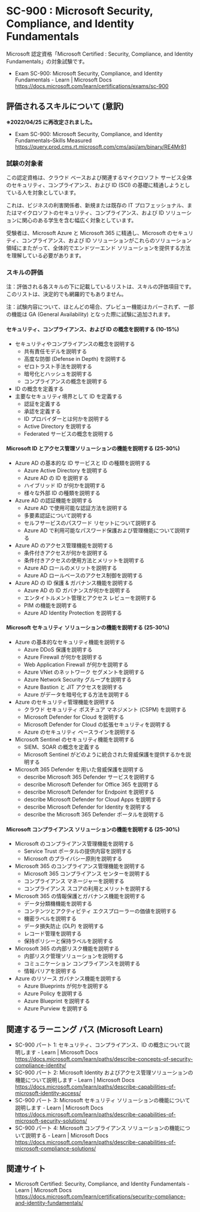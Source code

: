# SC-900 : Microsoft Security, Compliance, and Identity Fundamentals
Microsoft 認定資格「Microsoft Certified : Security, Compliance, and Identity Fundamentals」の対象試験です。

- Exam SC-900: Microsoft Security, Compliance, and Identity Fundamentals - Learn | Microsoft Docs  
https://docs.microsoft.com/learn/certifications/exams/sc-900

## 評価されるスキルについて (意訳)
**※2022/04/25 に再改定されました。**
- Exam SC-900: Microsoft Security, Compliance, and Identity Fundamentals–Skills Measured  
https://query.prod.cms.rt.microsoft.com/cms/api/am/binary/RE4Mr81

### 試験の対象者
この認定資格は、クラウド ベースおよび関連するマイクロソフト サービス全体のセキュリティ、コンプライアンス、および ID (SCI) の基礎に精通しようとしている人を対象としています。

これは、ビジネスの利害関係者、新規または既存の IT プロフェッショナル、またはマイクロソフトのセキュリティ、コンプライアンス、および ID ソリューションに関心のある学生を含む幅広く対象としています。

受験者は、Microsoft Azure と Microsoft 365 に精通し、Microsoft のセキュリティ、コンプライアンス、および ID ソリューションがこれらのソリューション領域にまたがって、全体的でエンドツーエンド ソリューションを提供する方法を理解している必要があります。

### スキルの評価
注：評価される各スキルの下に記載しているリストは、スキルの評価項目です。このリストは、決定的でも網羅的でもありません。

注：試験内容について、ほとんどの場合、プレビュー機能はカバーされず、一部の機能は GA (General Availability) となった際に試験に追加されます。

#### セキュリティ、コンプライアンス、および ID の概念を説明する (10-15%)
- セキュリティやコンプライアンスの概念を説明する
  - 共有責任モデルを説明する
  - 高度な防御 (Defense in Depth) を説明する
  - ゼロトラスト手法を説明する
  - 暗号化とハッシュを説明する
  - コンプライアンスの概念を説明する
- ID の概念を定義する
- 主要なセキュリティ境界として ID を定義する
  - 認証を定義する
  - 承認を定義する
  - ID プロバイダーとは何かを説明する
  - Active Directory を説明する
  - Federated サービスの概念を説明する
#### Microsoft ID とアクセス管理ソリューションの機能を説明する (25-30%)
- Azure AD の基本的な ID サービスと ID の種類を説明する
  - Azure Active Directory を説明する
  - Azure AD の ID を説明する
  - ハイブリッド ID が何かを説明する
  - 様々な外部 ID の種類を説明する
- Azure AD の認証機能を説明する
  - Azure AD で使用可能な認証方法を説明する
  - 多要素認証について説明する
  - セルフサービスのパスワード リセットについて説明する
  - Azure AD で利用可能なパスワード保護および管理機能について説明する
- Azure AD のアクセス管理機能を説明する
  - 条件付きアクセスが何かを説明する
  - 条件付きアクセスの使用方法とメリットを説明する
  - Azure AD ロールのメリットを説明する
  - Azure AD ロールベースのアクセス制御を説明する
- Azure AD の ID 保護 & ガバナンス機能を説明する
  - Azure AD の ID ガバナンスが何かを説明する
  - エンタイトルメント管理とアクセス レビューを説明する
  - PIM の機能を説明する
  - Azure AD Identity Protection を説明する
#### Microsoft セキュリティ ソリューションの機能を説明する (25-30%)
- Azure の基本的なセキュリティ機能を説明する
  - Azure DDoS 保護を説明する
  - Azure Firewall が何かを説明する
  - Web Application Firewall が何かを説明する
  - Azure VNet のネットワーク セグメントを説明する
  - Azure Network Security グループを説明する
  - Azure Bastion と JIT アクセスを説明する
  - Azure がデータを暗号化する方法を説明する
- Azure のセキュリティ管理機能を説明する
  - クラウド セキュリティ ポスチュア マネジメント (CSPM) を説明する
  - Microsoft Defender for Cloud を説明する
  - Microsoft Defender for Cloud の拡張セキュリティを説明する
  - Azure のセキュリティ ベースラインを説明する
- Microsoft Sentinel のセキュリティ機能を説明する
  - SIEM、SOAR の概念を定義する
  - Microsoft Sentinel がどのように統合された脅威保護を提供するかを説明する
- Microsoft 365 Defender を用いた脅威保護を説明する
  - describe Microsoft 365 Defender サービスを説明する
  - describe Microsoft Defender for Office 365 を説明する
  - describe Microsoft Defender for Endpoint を説明する
  - describe Microsoft Defender for Cloud Apps を説明する
  - describe Microsoft Defender for Identity を説明する
  - describe the Microsoft 365 Defender ポータルを説明する

#### Microsoft コンプライアンス ソリューションの機能を説明する (25-30%)
- Microsoft のコンプライアンス管理機能を説明する
  - Service Trust ポータルの提供内容を説明する
  - Microsoft のプライバシー原則を説明する
- Microsoft 365 のコンプライアンス管理機能を説明する
  - Microsoft 365 コンプライアンス センターを説明する
  - コンプライアンス マネージャーを説明する
  - コンプライアンス スコアの利用とメリットを説明する
- Microsoft 365 の情報保護とガバナンス機能を説明する
  - データ分類機機能を説明する
  - コンテンツとアクティビティ エクスプローラーの価値を説明する
  - 機密ラベルを説明する
  - データ損失防止 (DLP) を説明する
  - レコード管理を説明する
  - 保持ポリシーと保持ラベルを説明する
- Microsoft 365 の内部リスク機能を説明する
  - 内部リスク管理ソリューションを説明する
  - コミュニケーション コンプライアンスを説明する
  - 情報バリアを説明する
- Azure のリソース ガバナンス機能を説明する
  - Azure Blueprints が何かを説明する
  - Azure Policy を説明する
  - Azure Blueprint を説明する
  - Azure Purview を説明する

## 関連するラーニング パス (Microsoft Learn)
- SC-900 パート 1: セキュリティ、コンプライアンス、ID の概念について説明します - Learn | Microsoft Docs  
https://docs.microsoft.com/learn/paths/describe-concepts-of-security-compliance-identity/
- SC-900 パート 2: Microsoft Identity およびアクセス管理ソリューションの機能について説明します - Learn | Microsoft Docs  
https://docs.microsoft.com/learn/paths/describe-capabilities-of-microsoft-identity-access/
- SC-900 パート 3: Microsoft セキュリティ ソリューションの機能について説明します - Learn | Microsoft Docs  
https://docs.microsoft.com/learn/paths/describe-capabilities-of-microsoft-security-solutions/
- SC-900 パート 4: Microsoft コンプライアンス ソリューションの機能について説明する - Learn | Microsoft Docs  
https://docs.microsoft.com/learn/paths/describe-capabilities-of-microsoft-compliance-solutions/

## 関連サイト
- Microsoft Certified: Security, Compliance, and Identity Fundamentals - Learn | Microsoft Docs  
https://docs.microsoft.com/learn/certifications/security-compliance-and-identity-fundamentals/
